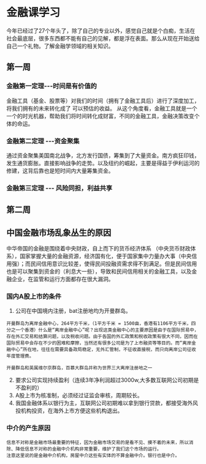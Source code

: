 # 金融课学习
今年已经过了27个年头了，除了自己的专业以外，感觉自己就是个白痴，生活在社会最底层，很多东西都不能有自己的见解，都是浮在表面。那么从现在开始送给自己一个礼物。了解金融学领域的相关知识。
## 第一周
### 金融第一定理---时间是有价值的
金融工具（基金、股票等）对我们的时间（拥有了金融工具后）进行了深度加工，将我们拥有的未来转化成了 可以预估的收益。 从这个角度看，金融工具就是一个一个的时光机器，帮助我们将时间转化成财富，不同的金融工具，金融决策改变个体的命运。
### 金融第二定理 ---资金聚集
通过资金聚集美国南北战争，北方发行国债，筹集到了大量资金。南方疯狂印钱，发生通货膨胀。直接影响战争的走势。以及纽约的崛起，主要是得益于伊利运河的修建，这背后靠也是短时间内大量筹集资金。

### 金融第三定理 --- 风险同担，利益共享

## 第二周
## 中国金融市场乱象丛生的原因
中华帝国的金融是围绕着中央财政，自上而下的货币经济体系 （中央货币财政体系），国家掌握大量的金融资源，经济国有化，便于国家集中力量办大事（中央信用强）；而民间信用意识比较差，使得民间投融资需求得不到满足。但是民间信用也是可以聚集到资金的（利息大一些），导致和民间信用相关的金融工具，以及金融企业，在监管和运行方面都存在很大漏洞。

### 国内A股上市的条件
1. 公司在中国境内注册，bat注册地均为开曼群岛。
```
开曼群岛为离岸金融中心，264平方千米，（1平方千米 = 1500亩，香港有1106平方千米，四分之一个香港）什么是“离岸金融中心”呢？出现这类金融中心的主要原因是由于在国际贸易中，存在外汇交易和结算问题，以及税收问题。由于各国的外汇政策和税收政策有很大不同，因而在国际贸易中会存在不少的困难和摩擦，当然还有很多公司是为了上市融资等等目的。而“离岸金融中心”所在地，往往在需要具备政局稳定，无外汇管制，不征收直接税，而只向离岸公司征收年度管理费。

开曼群岛和英属维尔京群岛，百慕大群岛并称为世界三大离岸注册地之一
```
2. 要求公司实现持续盈利（连续3年净利润超过3000w,大多数互联网公司初期是不盈利的）
3. A股上市为核准制，必须经过证监会审核，周期较长。
4. 我国金融体系以银行为主，互联网公司初期难以拿到银行贷款，都接受海外风投机构投资，在海外上市方便这些机构退出。

### 中介的产生原因

    信息不对称是金融市场最重要的特征，因为金融市场交易的是看不见、摸不着的未来，所以消除、降低信息不对称的金融中介机构非常重要，维护了我们这个市场的运行。
    注意这里说的是金融中介机构，房屋中介这些有实体的不算金融中介。银行也是中介。



